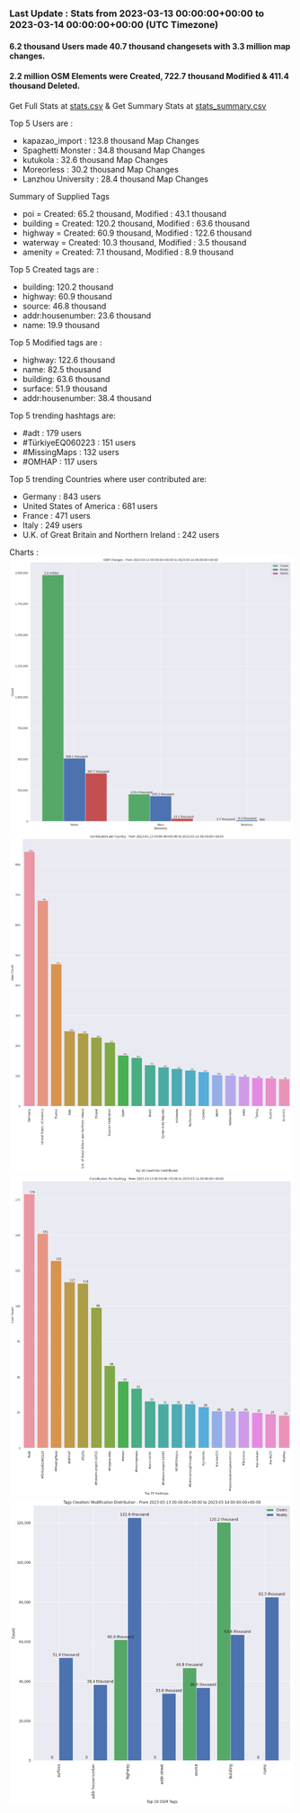 ### Last Update : Stats from 2023-03-13 00:00:00+00:00 to 2023-03-14 00:00:00+00:00 (UTC Timezone)

#### 6.2 thousand Users made 40.7 thousand changesets with 3.3 million map changes.
#### 2.2 million OSM Elements were Created, 722.7 thousand Modified & 411.4 thousand Deleted.
Get Full Stats at [stats.csv](/stats/Global/Daily/stats.csv)
 & Get Summary Stats at [stats_summary.csv](/stats/Global/Daily/stats_summary.csv)

Top 5 Users are : 
- kapazao_import : 123.8 thousand Map Changes
- Spaghetti Monster : 34.8 thousand Map Changes
- kutukola : 32.6 thousand Map Changes
- Moreorless : 30.2 thousand Map Changes
- Lanzhou University : 28.4 thousand Map Changes

Summary of Supplied Tags
- poi = Created: 65.2 thousand, Modified : 43.1 thousand
- building = Created: 120.2 thousand, Modified : 63.6 thousand
- highway = Created: 60.9 thousand, Modified : 122.6 thousand
- waterway = Created: 10.3 thousand, Modified : 3.5 thousand
- amenity = Created: 7.1 thousand, Modified : 8.9 thousand


Top 5 Created tags are :
- building: 120.2 thousand
- highway: 60.9 thousand
- source: 46.8 thousand
- addr:housenumber: 23.6 thousand
- name: 19.9 thousand


Top 5 Modified tags are :
- highway: 122.6 thousand
- name: 82.5 thousand
- building: 63.6 thousand
- surface: 51.9 thousand
- addr:housenumber: 38.4 thousand


Top 5 trending hashtags are:
- #adt : 179 users
- #TürkiyeEQ060223 : 151 users
- #MissingMaps : 132 users
- #OMHAP : 117 users


Top 5 trending Countries where user contributed are:
- Germany : 843 users
- United States of America : 681 users
- France : 471 users
- Italy : 249 users
- U.K. of Great Britain and Northern Ireland : 242 users


 Charts : 
![Alt text](./stats_osm_changes.png) 
![Alt text](./stats_users_per_country.png) 
![Alt text](./stats_users_per_hashtag.png) 
![Alt text](./stats_tags.png) 
